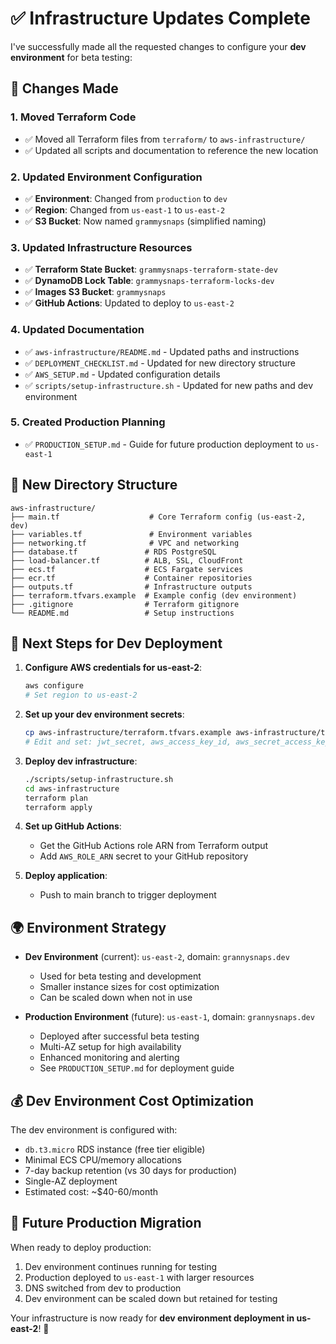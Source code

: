 # ✅ Infrastructure Updates Complete

I've successfully made all the requested changes to configure your **dev environment** for beta testing:

## 🔄 Changes Made

### 1. **Moved Terraform Code**

- ✅ Moved all Terraform files from `terraform/` to `aws-infrastructure/`
- ✅ Updated all scripts and documentation to reference the new location

### 2. **Updated Environment Configuration**

- ✅ **Environment**: Changed from `production` to `dev`
- ✅ **Region**: Changed from `us-east-1` to `us-east-2`
- ✅ **S3 Bucket**: Now named `grammysnaps` (simplified naming)

### 3. **Updated Infrastructure Resources**

- ✅ **Terraform State Bucket**: `grammysnaps-terraform-state-dev`
- ✅ **DynamoDB Lock Table**: `grammysnaps-terraform-locks-dev`
- ✅ **Images S3 Bucket**: `grammysnaps`
- ✅ **GitHub Actions**: Updated to deploy to `us-east-2`

### 4. **Updated Documentation**

- ✅ `aws-infrastructure/README.md` - Updated paths and instructions
- ✅ `DEPLOYMENT_CHECKLIST.md` - Updated for new directory structure
- ✅ `AWS_SETUP.md` - Updated configuration details
- ✅ `scripts/setup-infrastructure.sh` - Updated for new paths and dev environment

### 5. **Created Production Planning**

- ✅ `PRODUCTION_SETUP.md` - Guide for future production deployment to `us-east-1`

## 📂 New Directory Structure

```
aws-infrastructure/
├── main.tf                    # Core Terraform config (us-east-2, dev)
├── variables.tf               # Environment variables
├── networking.tf              # VPC and networking
├── database.tf               # RDS PostgreSQL
├── load-balancer.tf          # ALB, SSL, CloudFront
├── ecs.tf                    # ECS Fargate services
├── ecr.tf                    # Container repositories
├── outputs.tf                # Infrastructure outputs
├── terraform.tfvars.example  # Example config (dev environment)
├── .gitignore                # Terraform gitignore
└── README.md                 # Setup instructions
```

## 🚀 Next Steps for Dev Deployment

1. **Configure AWS credentials for us-east-2**:

   ```bash
   aws configure
   # Set region to us-east-2
   ```

2. **Set up your dev environment secrets**:

   ```bash
   cp aws-infrastructure/terraform.tfvars.example aws-infrastructure/terraform.tfvars
   # Edit and set: jwt_secret, aws_access_key_id, aws_secret_access_key
   ```

3. **Deploy dev infrastructure**:

   ```bash
   ./scripts/setup-infrastructure.sh
   cd aws-infrastructure
   terraform plan
   terraform apply
   ```

4. **Set up GitHub Actions**:

   - Get the GitHub Actions role ARN from Terraform output
   - Add `AWS_ROLE_ARN` secret to your GitHub repository

5. **Deploy application**:
   - Push to main branch to trigger deployment

## 🌍 Environment Strategy

- **Dev Environment** (current): `us-east-2`, domain: `grannysnaps.dev`

  - Used for beta testing and development
  - Smaller instance sizes for cost optimization
  - Can be scaled down when not in use

- **Production Environment** (future): `us-east-1`, domain: `grannysnaps.dev`
  - Deployed after successful beta testing
  - Multi-AZ setup for high availability
  - Enhanced monitoring and alerting
  - See `PRODUCTION_SETUP.md` for deployment guide

## 💰 Dev Environment Cost Optimization

The dev environment is configured with:

- `db.t3.micro` RDS instance (free tier eligible)
- Minimal ECS CPU/memory allocations
- 7-day backup retention (vs 30 days for production)
- Single-AZ deployment
- Estimated cost: ~$40-60/month

## 🔄 Future Production Migration

When ready to deploy production:

1. Dev environment continues running for testing
2. Production deployed to `us-east-1` with larger resources
3. DNS switched from dev to production
4. Dev environment can be scaled down but retained for testing

Your infrastructure is now ready for **dev environment deployment in us-east-2**! 🎉
